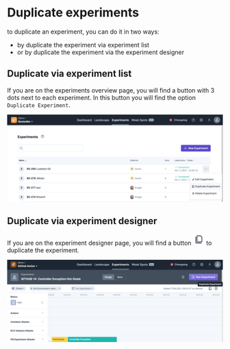 # Duplicate experiments

to duplicate an experiment, you can do it in two ways:
- by duplicate the experiment via experiment list
- or by duplicate the experiment via the experiment designer

## Duplicate via experiment list

If you are on the experiments overview page, you will find a button with 3 dots next to each experiment.
In this button you will find the option `Duplicate Experiment`.

![Duplicate via experiement list](duplicateViaList.png)

## Duplicate via experiment designer

If you are on the experiment designer page, you will find a button ![Button](duplicateButton.png) to duplicate the experiment.

![duplicateExperimentViaDesigner.png](duplicateExperimentViaDesigner.png)

